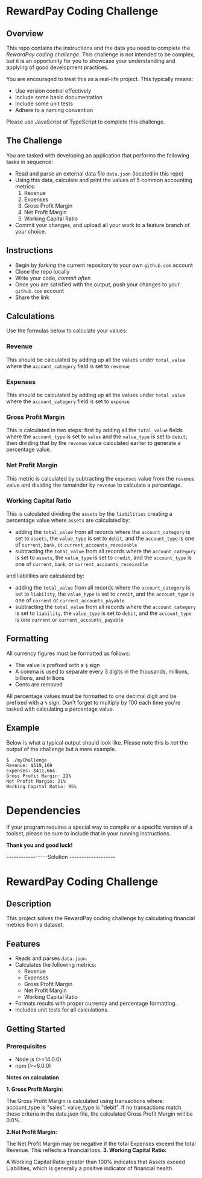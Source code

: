 # RewardPay Coding Challenge

## Overview

This repo contains the instructions and the data you need to complete the _RewardPay coding challenge_. This challenge is not intended to be complex, but it is an opportunity for you to showcase your understanding and applying of good development practices.

You are encouraged to treat this as a real-life project. This typically means:

- Use version control effectively
- Include some basic documentation
- Include some unit tests
- Adhere to a naming convention

Please use JavaScript of TypeScript to complete this challenge.

## The Challenge

You are tasked with developing an application that performs the following tasks in sequence:

- Read and parse an external data file `data.json` (located in this repo)
- Using this data, calculate and print the values of 5 common accounting metrics:
  1. Revenue
  2. Expenses
  3. Gross Profit Margin
  4. Net Profit Margin
  5. Working Capital Ratio
- Commit your changes, and upload all your work to a feature branch of your choice.

## Instructions

- Begin by _forking_ the current repository to your own `github.com` account
- Clone the repo locally
- Write your code, _commit often_
- Once you are satisfied with the output, push your changes to your `github.com` account
- Share the link

## Calculations

Use the formulas below to calculate your values:

### Revenue

This should be calculated by adding up all the values under `total_value` where the `account_category` field is set to `revenue`

### Expenses

This should be calculated by adding up all the values under `total_value` where the `account_category` field is set to `expense`

### Gross Profit Margin

This is calculated in two steps: first by adding all the `total_value` fields where the `account_type` is set to `sales` and the `value_type` is set to `debit`; then dividing that by the `revenue` value calculated earlier to generate a percentage value.

### Net Profit Margin

This metric is calculated by subtracting the `expenses` value from the `revenue` value and dividing the remainder by `revenue` to calculate a percentage.

### Working Capital Ratio

This is calculated dividing the `assets` by the `liabilities` creating a percentage value where `assets` are calculated by:

- adding the `total_value` from all records where the `account_category` is set to `assets`, the `value_type` is set to `debit`, and the `account_type` is one of `current`, `bank`, or `current_accounts_receivable`
- subtracting the `total_value` from all records where the `account_category` is set to `assets`, the `value_type` is set to `credit`, and the `account_type` is one of `current`, `bank`, or `current_accounts_receivable`

and liabilities are calculated by:

- adding the `total_value` from all records where the `account_category` is set to `liability`, the `value_type` is set to `credit`, and the `account_type` is one of `current` or `current_accounts_payable`
- subtracting the `total_value` from all records where the `account_category` is set to `liability`, the `value_type` is set to `debit`, and the `account_type` is one `current` or `current_accounts_payable`

## Formatting

All currency figures must be formatted as follows:

- The value is prefixed with a `$` sign
- A comma is used to separate every 3 digits in the thousands, millions, billions, and trillions
- Cents are removed

All percentage values must be formatted to one decimal digit and be prefixed with a `%` sign. Don't forget to multiply by 100 each time you're tasked with calculating a percentage value.

## Example

Below is what a typical output should look like. Please note this is _not_ the output of the challenge but a mere example.

```
$ ./myChallenge
Revenue: $519,169
Expenses: $411,664
Gross Profit Margin: 22%
Net Profit Margin: 21%
Working Capital Ratio: 95%
```

# Dependencies

If your program requires a special way to compile or a specific version of a toolset, please be sure to include that in your running instructions.

**Thank you and good luck!**

-----------------Solution -------------------

# RewardPay Coding Challenge

## Description

This project solves the RewardPay coding challenge by calculating financial metrics from a dataset.

## Features

- Reads and parses `data.json`.
- Calculates the following metrics:
  - Revenue
  - Expenses
  - Gross Profit Margin
  - Net Profit Margin
  - Working Capital Ratio
- Formats results with proper currency and percentage formatting.
- Includes unit tests for all calculations.

## Getting Started

### Prerequisites

- Node.js (>=14.0.0)
- npm (>=6.0.0)

**Notes on calculation**

**1. Gross Profit Margin:**

The Gross Profit Margin is calculated using transactions where:
account_type is "sales".
value_type is "debit".
If no transactions match these criteria in the data.json file, the calculated Gross Profit Margin will be 0.0%.

**2.Net Profit Margin:**

The Net Profit Margin may be negative if the total Expenses exceed the total Revenue. This reflects a financial loss.
**3. Working Capital Ratio:**

A Working Capital Ratio greater than 100% indicates that Assets exceed Liabilities, which is generally a positive indicator of financial health.
